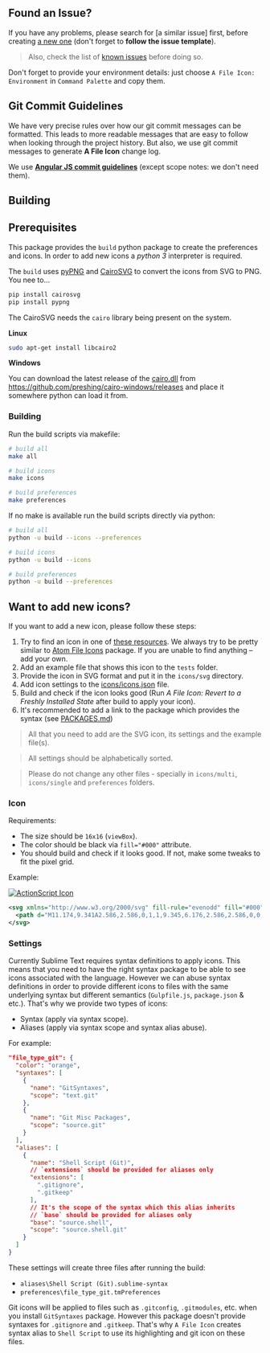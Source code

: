 ## Found an Issue?

If you have any problems, please search for [a similar issue] first, before creating [a new one](https://github.com/SublimeText/AFileIcon/issues) (don't forget to **follow the issue template**).

> Also, check the list of [known issues](https://github.com/SublimeText/AFileIcon/labels/known%20issue) before doing so.

Don't forget to provide your environment details: just choose `A File Icon: Environment` in `Command Palette` and copy them.

## Git Commit Guidelines

We have very precise rules over how our git commit messages can be formatted. This leads to more readable messages that are easy to follow when looking through the project history. But also, we use git commit messages to generate **A File Icon** change log. 

We use [**Angular JS commit guidelines**](https://github.com/angular/angular.js/blob/master/CONTRIBUTING.md#-git-commit-guidelines) (except scope notes: we don't need them).

## Building

## Prerequisites

This package provides the `build` python package to create the preferences and icons. In order to add new icons a _python 3_ interpreter is required.

The `build` uses [pyPNG](https://pypi.org/project/pypng/) and [CairoSVG](https://pypi.org/project/CairoSVG/) to convert the icons from SVG to PNG. You nee to...

```bash
pip install cairosvg
pip install pypng
```

The CairoSVG needs the `cairo` library being present on the system.

**Linux**

```bash
sudo apt-get install libcairo2
```

**Windows**

You can download the latest release of the [cairo.dll](https://github.com/preshing/cairo-windows/releases) from https://github.com/preshing/cairo-windows/releases and place it somewhere python can load it from.

### Building

Run the build scripts via makefile:

```bash
# build all
make all

# build icons
make icons

# build preferences
make preferences
```

If no make is available run the build scripts directly via python:

```bash
# build all
python -u build --icons --preferences

# build icons
python -u build --icons

# build preferences
python -u build --preferences
```

## Want to add new icons?

If you want to add a new icon, please follow these steps:

1. Try to find an icon in one of [these resources](https://github.com/SublimeText/AFileIcon#icons). We always try to be pretty similar to [Atom File Icons](https://github.com/DanBrooker/file-icons) package. If you are unable to find anything – add your own.
2. Add an example file that shows this icon to the `tests` folder.
3. Provide the icon in SVG format and put it in the `icons/svg` directory.
4. Add icon settings to the [icons/icons.json](https://github.com/SublimeText/AFileIcon/blob/develop/icons/icons.json) file.
5. Build and check if the icon looks good (Run _A File Icon: Revert to a Freshly Installed State_ after build to apply your icon).
6. It's recommended to add a link to the package which provides the syntax (see [PACKAGES.md](https://github.com/SublimeText/AFileIcon/blob/develop/PACKAGES.md))

> All that you need to add are the SVG icon, its settings and the example file(s).

> All settings should be alphabetically sorted.

> Please do not change any other files - specially in `icons/multi`, `icons/single` and `preferences` folders.

### Icon

Requirements:

- The size should be `16x16` (`viewBox`).
- The color should be black via `fill="#000"` attribute.
- You should build and check if it looks good. If not, make some tweaks to fit the pixel grid.

Example:

[![ActionScript Icon](https://github.com/SublimeText/AFileIcon/blob/develop/icons/svg/file_type_actionscript.svg)](https://github.com/SublimeText/AFileIcon/blob/develop/icons/svg/file_type_actionscript.svg)

```xml
<svg xmlns="http://www.w3.org/2000/svg" fill-rule="evenodd" fill="#000" viewBox="0 0 16 16">
  <path d="M11.174,9.341A2.586,2.586,0,1,1,9.345,6.176,2.586,2.586,0,0,1,11.174,9.341Zm1.389-1.713A6.757,6.757,0,0,1,12.6,4.2,2.639,2.639,0,0,0,7.5,2.879,6.749,6.749,0,0,1,5.958,5.7a6.41,6.41,0,0,1-3,1.766,2.641,2.641,0,1,0,1.368,5.1,6.349,6.349,0,0,1,3.309-.016,6.782,6.782,0,0,1,2.985,1.776,2.611,2.611,0,0,0,3.609-.108,2.639,2.639,0,0,0,.09-3.631A6.786,6.786,0,0,1,12.562,7.628Z"/>
</svg>
```

### Settings

Currently Sublime Text requires syntax definitions to apply icons. This means that you need to have the right syntax package to be able to see icons associated with the language. However we can abuse syntax definitions in order to provide different icons to files with the same underlying syntax but different semantics (`Gulpfile.js`, `package.json` & etc.). That's why we provide two types of icons:

- Syntax (apply via syntax scope).
- Aliases (apply via syntax scope and syntax alias abuse).

For example:

```json
"file_type_git": {
  "color": "orange",
  "syntaxes": [
    {
      "name": "GitSyntaxes",
      "scope": "text.git"
    },
    {
      "name": "Git Misc Packages",
      "scope": "source.git"
    }
  ],
  "aliases": [
    {
      "name": "Shell Script (Git)",
      // `extensions` should be provided for aliases only
      "extensions": [
        ".gitignore",
        ".gitkeep"
      ],
      // It's the scope of the syntax which this alias inherits
      // `base` should be provided for aliases only
      "base": "source.shell",
      "scope": "source.shell.git"
    }
  ]
}
```

These settings will create three files after running the build: 

* `aliases\Shell Script (Git).sublime-syntax`
* `preferences\file_type_git.tmPreferences`

Git icons will be applied to files such as `.gitconfig`, `.gitmodules`, etc. when you install `GitSyntaxes` package. However this package doesn't provide syntaxes for `.gitignore` and `.gitkeep`. That's why `A File Icon` creates syntax alias to `Shell Script` to use its highlighting and git icon on these files.
